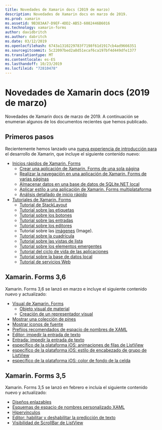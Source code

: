 ```yaml
---
title: Novedades de Xamarin docs (2019 de marzo)
description: Novedades de Xamarin docs en marzo de 2019.
ms.prod: xamarin
ms.assetid: 9B383AA7-D9EF-4DD2-AB53-6082446B6016
ms.technology: xamarin-forms
author: davidbritch
ms.author: dabritch
ms.date: 03/12/2019
ms.openlocfilehash: 6743a1310229783f7198f61d1917cb4ad9666351
ms.sourcegitcommit: 5c22097bed2a8d51ecaf6ca197bf4d449dfe1377
ms.translationtype: MT
ms.contentlocale: es-ES
ms.lasthandoff: 10/23/2019
ms.locfileid: "72810478"
---
```

# <a name="xamarin-docs-whats-new-march-2019"></a>Novedades de Xamarin docs (2019 de marzo)

Novedades de Xamarin docs de marzo de 2019. A continuación se enumeran algunos de los documentos recientes que hemos publicado.

## <a name="get-started"></a>Primeros pasos

Recientemente hemos lanzado una [nueva experiencia de introducción para](~/get-started/index.yml) el desarrollo de Xamarin, que incluye el siguiente contenido nuevo:

- [Inicios rápidos de Xamarin. Forms](~/get-started/quickstarts/index.yml)
  - [Crear una aplicación de Xamarin. Forms de una sola página](~/get-started/quickstarts/single-page.md)
  - [Realizar la navegación en una aplicación de Xamarin. Forms de varias páginas](~/get-started/quickstarts/multi-page.md)
  - [Almacenar datos en una base de datos de SQLite.NET local](~/get-started/quickstarts/database.md)
  - [Aplicar estilo a una aplicación de Xamarin. Forms multiplataforma](~/get-started/quickstarts/styling.md)
  - [Análisis detallado de inicio rápido](~/get-started/quickstarts/deepdive.md)
- [Tutoriales de Xamarin. Forms](~/get-started/tutorials/index.yml)
  - [Tutorial de StackLayout](~/get-started/tutorials/stacklayout/index.yml)
  - [Tutorial sobre las etiquetas](~/get-started/tutorials/label/index.yml)
  - [Tutorial sobre los botones](~/get-started/tutorials/button/index.yml)
  - [Tutorial sobre las entradas](~/get-started/tutorials/entry/index.yml)
  - [Tutorial sobre los editores](~/get-started/tutorials/editor/index.yml)
  - Tutorial sobre las [imágenes](~/get-started/tutorials/image/index.yml) (Image).
  - [Tutorial sobre la cuadrícula](~/get-started/tutorials/grid/index.yml)
  - [Tutorial sobre las vistas de lista](~/get-started/tutorials/listview/index.yml)
  - [Tutorial sobre los elementos emergentes](~/get-started/tutorials/pop-ups/index.yml)
  - [Tutorial del ciclo de vida de las aplicaciones](~/get-started/tutorials/app-lifecycle/index.yml)
  - [Tutorial sobre la base de datos local](~/get-started/tutorials/local-database/index.yml)
  - [Tutorial de servicios Web](~/get-started/tutorials/web-service/index.yml)

## <a name="xamarinforms-36"></a>Xamarin. Forms 3,6

Xamarin. Forms 3,6 se lanzó en marzo e incluye el siguiente contenido nuevo y actualizado:

- [Visual de Xamarin. Forms](~/xamarin-forms/user-interface/visual/index.md)
  - [Objeto visual de material](~/xamarin-forms/user-interface/visual/material-visual.md)
  - [Creación de un representador visual](~/xamarin-forms/user-interface/visual/create.md)
- [Mostrar una colección de pines](~/xamarin-forms/user-interface/map/pins.md#display-a-pin-collection)
- [Mostrar iconos de fuente](~/xamarin-forms/user-interface/text/fonts.md#display-font-icons)
- [Prefijos recomendados de espacio de nombres de XAML](~/xamarin-forms/xaml/custom-prefix.md)
- [Editor: impedir la entrada de texto](~/xamarin-forms/user-interface/text/editor.md#preventing-text-entry)
- [Entrada: impedir la entrada de texto](~/xamarin-forms/user-interface/text/entry.md#preventing-text-entry)
- [específico de la plataforma iOS: animaciones de filas de ListView](~/xamarin-forms/platform/ios/listview-row-animations.md)
- [específico de la plataforma iOS: estilo de encabezado de grupo de ListView](~/xamarin-forms/platform/ios/listview-group-header-style.md)
- [específico de la plataforma iOS: color de fondo de la celda](~/xamarin-forms/platform/ios/cell-background-color.md)

## <a name="xamarinforms-35"></a>Xamarin. Forms 3,5

Xamarin. Forms 3,5 se lanzó en febrero e incluía el siguiente contenido nuevo y actualizado:

- [Diseños enlazables](~/xamarin-forms/user-interface/layouts/bindable-layouts.md)
- [Esquemas de espacio de nombres personalizado XAML](~/xamarin-forms/xaml/custom-namespace-schemas.md)
- [Hipervínculos](~/xamarin-forms/user-interface/text/label.md#hyperlinks)
- [Editor: habilitar y deshabilitar la predicción de texto](~/xamarin-forms/user-interface/text/editor.md#enabling-and-disabling-text-prediction)
- [Visibilidad de ScrollBar de ListView](~/xamarin-forms/user-interface/listview/customizing-list-appearance.md#scrollbar-visibility)
